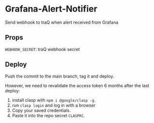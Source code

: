 # Grafana-Alert-Notifier

Send webhook to traQ when alert received from Grafana

## Props

`WEBHOOK_SECRET`: traQ webhook secret

## Deploy

Push the commit to the main branch, tag it and deploy.

However, we need to revalidate the access token 6 months after the last deploy:

1. install clasp with `npm i @google/clasp -g`.
1. run `clasp login` and log in with a browser
1. Copy your saved credentials.
1. Paste it into the repo secret `CLASPRC`.
